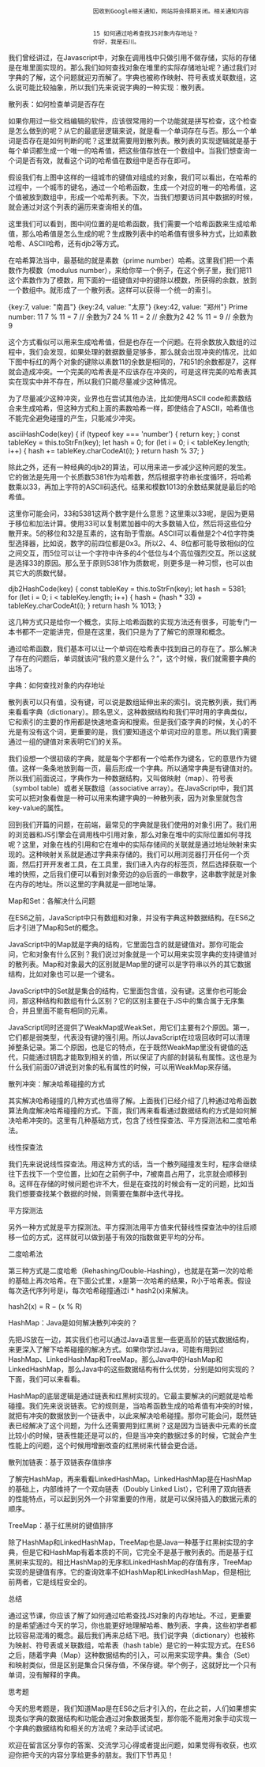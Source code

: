 
                            
                            因收到Google相关通知，网站将会择期关闭。相关通知内容
                            
                            
                            15 如何通过哈希查找JS对象内存地址？
                            你好，我是石川。

我们曾经讲过，在Javascript中，对象在调用栈中只做引用不做存储，实际的存储是在堆里面实现的。那么我们如何查找对象在堆里的实际存储地址呢？通过我们对字典的了解，这个问题就迎刃而解了。字典也被称作映射、符号表或关联数组，这么说可能比较抽象，所以我们先来说说字典的一种实现：散列表。

散列表：如何检查单词是否存在

如果你用过一些文档编辑的软件，应该很常用的一个功能就是拼写检查，这个检查是怎么做到的呢？从它的最底层逻辑来说，就是看一个单词存在与否。那么一个单词是否存在是如何判断的呢？这里就需要用到散列表。散列表的实现逻辑就是基于每个单词都生成一个唯一的哈希值，把这些值存放在一个数组中。当我们想查询一个词是否有效，就看这个词的哈希值在数组中是否存在即可。



假设我们有上图中这样的一组城市的键值对组成的对象，我们可以看出，在哈希的过程中，一个城市的键名，通过一个哈希函数，生成一个对应的唯一的哈希值，这个值被放到数组中，形成一个哈希列表。下次，当我们想要访问其中数据的时候，就会通过对这个列表的遍历来查询相关的值。

这里我们可以看到，图中间位置的是哈希函数，我们需要一个哈希函数来生成哈希值，那么哈希值是怎么生成的呢？生成散列表中的哈希值有很多种方式，比如素数哈希、ASCII哈希，还有djb2等方式。

在哈希算法当中，最基础的就是素数（prime number）哈希。这里我们把一个素数作为模数（modulus number），来给你举一个例子，在这个例子里，我们把11这个素数作为了模数，用下面的一组键值对中的键除以模数，所获得的余数，放到一个数组中。就形成了一个散列表。这样可以获得一个统一的索引。

{key:7, value: "南昌"}
{key:24, value: "太原"}
{key:42, value: "郑州"}
Prime number: 11
7 % 11  = 7 // 余数为7
24 % 11 = 2 // 余数为2
42 % 11 = 9 // 余数为9


这个方式看似可以用来生成哈希值，但是也存在一个问题。在将余数放入数组的过程中，我们会发现，如果处理的数据数量足够多，那么就会出现冲突的情况，比如下图中标红的两个对象的键除以素数11的余数是相同的，7和51的余数都是7，这样就会造成冲突。一个完美的哈希表是不应该存在冲突的，可是这样完美的哈希表其实在现实中并不存在，所以我们只能尽量减少这种情况。



为了尽量减少这种冲突，业界也在尝试其他办法，比如使用ASCII code和素数结合来生成哈希，但这种方式和上面的素数哈希一样，即使结合了ASCII，哈希值也不能完全避免碰撞的产生，只能减少冲突。

asciiHashCode(key) {
  if (typeof key === 'number') { 
    return key;
  }
  const tableKey = this.toStrFn(key); 
  let hash = 0; 
  for (let i = 0; i < tableKey.length; i++) {
    hash += tableKey.charCodeAt(i); 
  }
  return hash % 37; 
}


除此之外，还有一种经典的djb2的算法，可以用来进一步减少这种问题的发生。它的做法是先用一个长质数5381作为哈希数，然后根据字符串长度循环，将哈希数乘以33，再加上字符的ASCII码迭代。结果和模数1013的余数结果就是最后的哈希值。

这里你可能会问，33和5381这两个数字是什么意思？这里乘以33呢，是因为更易于移位和加法计算。使用33可以复制累加器中的大多数输入位，然后将这些位分散开来。5的移位和32是互素的，这有助于雪崩。ASCII可以看做是2个4位字符类型选择器，比如说，数字的前四位都是0x3。所以2、4、8位都可能导致相似的位之间交互，而5位可以让一个字符中许多的4个低位与4个高位强烈交互。所以这就是选择33的原因。那么至于原则5381作为质数呢，则更多是一种习惯，也可以由其它大的质数代替。

djb2HashCode(key) {
  const tableKey = this.toStrFn(key); 
  let hash = 5381; 
  for (let i = 0; i < tableKey.length; i++) { 
    hash = (hash * 33) + tableKey.charCodeAt(i); 
  }
  return hash % 1013; 
} 


这几种方式只是给你一个概念，实际上哈希函数的实现方法还有很多，可能专门一本书都不一定能讲完，但是在这里，我们只是为了了解它的原理和概念。

通过哈希函数，我们基本可以让一个单词在哈希表中找到自己的存在了。那么解决了存在的问题后，单词就该问“我的意义是什么？”，这个时候，我们就需要字典的出场了。

字典：如何查找对象的内存地址

散列表可以只有值，没有键，可以说是数组延伸出来的索引。说完散列表，我们再来看看字典（dictionary）。顾名思义，这种数据结构和我们平时用的字典类似，它和索引的主要的作用都是快速地查询和搜索。但是我们查字典的时候，关心的不光是有没有这个词，更重要的是，我们要知道这个单词对应的意思。所以我们需要通过一组的键值对来表明它们的关系。

我们设想一个很初级的字典，就是每个字都有一个哈希作为键名，它的意思作为键值。这样一条条地放到每一页，最后形成一个字典。所以通常字典是有键值对的。所以我们前面说过，字典作为一种数据结构，又叫做映射（map）、符号表（symbol table）或者关联数组（associative array）。在JavaScript中，我们其实可以把对象看做是一种可以用来构建字典的一种散列表，因为对象里就包含key-value的属性。

回到我们开篇的问题，在前端，最常见的字典就是我们使用的对象引用了。我们用的浏览器和JS引擎会在调用栈中引用对象，那么对象在堆中的实际位置如何寻找呢？这里，对象在栈的引用和它在堆中的实际存储间的关联就是通过地址映射来实现的。这种映射关系就是通过字典来存储的。我们可以用浏览器打开任何一个页面，然后打开开发者工具，在工具里，我们进入内存的标签页，然后选择获取一个堆的快照，之后我们便可以看到对象旁边的@后面的一串数字，这串数字就是对象在内存的地址。所以这里的字典就是一部地址簿。



Map和Set：各解决什么问题

在ES6之前，JavaScript中只有数组和对象，并没有字典这种数据结构。在ES6之后才引进了Map和Set的概念。

JavaScript中的Map就是字典的结构，它里面包含的就是键值对。那你可能会问，它和对象有什么区别？我们说过对象就是一个可以用来实现字典的支持键值对的散列表。Map和对象最大的区别就是Map里的键可以是字符串以外的其它数据结构，比如对象也可以是一个键名。

JavaScript中的Set就是集合的结构，它里面包含值，没有键。这里你也可能会问，那这种结构和数组有什么区别？它的区别主要在于JS中的集合属于无序集合，并且里面不能有相同的元素。

JavaScript同时还提供了WeakMap或WeakSet，用它们主要有2个原因。第一，它们都是弱类型，代表没有键的强引用。所以JavaScript在垃圾回收时可以清理掉整条记录。第二个原因，也是它的特点，在于既然WeakMap里没有键值的迭代，只能通过钥匙才能取到相关的值，所以保证了内部的封装私有属性。这也是为什么我们前面07讲说到对象的私有属性的时候，可以用WeakMap来存储。

散列冲突：解决哈希碰撞的方式

其实解决哈希碰撞的几种方式也值得了解。上面我们已经介绍了几种通过哈希函数算法角度解决哈希碰撞的方式。下面，我们再来看看通过数据结构的方式是如何解决哈希冲突的。这里有几种基础方式，包含了线性探查法、平方探测法和二度哈希法。

线性探查法

我们先来说说线性探查法。用这种方式的话，当一个散列碰撞发生时，程序会继续往下去找下一个空位置，比如在之前例子中，7被南昌占用了，北京就会顺移到8。这样在存储的时候问题也许不大，但是在查找的时候会有一定的问题，比如当我们想要查找某个数据的时候，则需要在集群中迭代寻找。



平方探测法

另外一种方式就是平方探测法。平方探测法用平方值来代替线性探查法中的往后顺移一位的方式，这样就可以做到基于有效的指数做更平均的分布。



二度哈希法

第三种方式是二度哈希（Rehashing/Double-Hashing），也就是在第一次的哈希的基础上再次哈希。在下面公式里，x是第一次哈希的结果，R小于哈希表。假设每次迭代序列号是i，每次哈希碰撞通过i * hash2(x)来解决。

hash2(x) = R − (x % R)




HashMap：Java是如何解决散列冲突的？

先把JS放在一边，其实我们也可以通过Java语言里一些更高阶的链式数据结构，来更深入了解下哈希碰撞的解决方式。如果你学过Java，可能有用到过HashMap、LinkedHashMap和TreeMap。那么Java中的HashMap和LinkedHashMap，那么Java中的这些数据结构有什么优势，分别是如何实现的？下面，我们可以来看看。

HashMap的底层逻辑是通过链表和红黑树实现的。它最主要解决的问题就是哈希碰撞。我们先来说说链表。它的规则是，当哈希函数生成的哈希值有冲突的时候，就把有冲突的数据放到一个链表中，以此来解决哈希碰撞。那你可能会问，既然链表已经解决了这个问题，为什么还需要用到红黑树？这是因为当链表中元素的长度比较小的时候，链表性能还是可以的，但是当冲突的数据过多的时候，它就会产生性能上的问题，这个时候用增删改查的红黑树来代替会更合适。



散列加链表：基于双链表存值排序

了解完HashMap，再来看看LinkedHashMap。LinkedHashMap是在HashMap的基础上，内部维持了一个双向链表（Doubly Linked List），它利用了双向链表的性能特点，可以起到另外一个非常重要的作用，就是可以保持插入的数据元素的顺序。



TreeMap：基于红黑树的键值排序

除了HashMap和LinkedHashMap，TreeMap也是Java一种基于红黑树实现的字典，但是它和HashMap有着本质的不同，它完全不是基于散列表的。而是基于红黑树来实现的。相比HashMap的无序和LinkedHashMap的存值有序，TreeMap实现的是键值有序。它的查询效率不如HashMap和LinkedHashMap，但是相比前两者，它是线程安全的。



总结

通过这节课，你应该了解了如何通过哈希查找JS对象的内存地址。不过，更重要的是希望通过今天的学习，你也能更好地理解哈希、散列表、字典，这些初学者都比较容易混淆的概念。最后我们再来总结下吧。我们说字典（dictionary）也被称为映射、符号表或关联数组，哈希表（hash table）是它的一种实现方式。在ES6之后，随着字典（Map）这种数据结构的引入，可以用来实现字典。集合（Set）和映射类似，但是区别是集合只保存值，不保存键。举个例子，这就好比一个只有单词，没有解释的字典。

思考题

今天的思考题是，我们知道Map是在ES6之后才引入的，在此之前，人们如果想实现类似字典的数据结构和功能会通过对象数据类型，那你能不能用对象手动实现一个字典的数据结构和相关的方法呢？来动手试试吧。

欢迎在留言区分享你的答案、交流学习心得或者提出问题，如果觉得有收获，也欢迎你把今天的内容分享给更多的朋友。我们下节再见！

                        
                        
                            